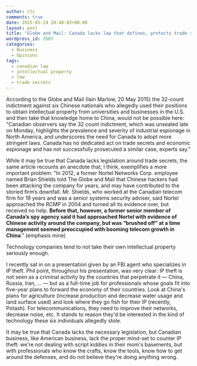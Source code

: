 ```yaml
---
author: rlc
comments: true
date: 2015-05-24 20:48:03+00:00
layout: post
title: "Globe and Mail: Canada lacks law that defines, protects trade secrets"
wordpress_id: 3507
categories:
  - Business
  - Opinions
tags:
  - canadian law
  - intellectual property
  - law
  - trade secrets
---
```


According to the Globe and Mail (Iain Marlow, 20 May 2015) the 32-count indictment against six Chinese nationals who allegedly used their positions to obtain intellectual property from universities and businesses in the U.S. and then take that knowledge home to China, would not be possible here: "Canadian observers say the 32 count indictment, which was unsealed late on Monday, highlights the prevalence and severity of industrial espionage in North America, and underscores the need for Canada to adopt more stringent laws. Canada has no dedicated act on trade secrets and economic espionage and has not successfully prosecuted a similar case, experts say."

<!--more-->

While it may be true that Canada lacks legislation around trade secrets, the same article recounts an anecdote that, I think, exemplifies a more important problem: "In 2012, a former Nortel Networks Corp. employee named Brian Shields told The Globe and Mail that Chinese hackers had been attacking the company for years, and may have contributed to the storied firm’s downfall. Mr. Shields, who worked at the Canadian telecom firm for 19 years and was a senior systems security adviser, said Nortel approached the RCMP in 2004 and turned all its evidence over, but received no help. **Before that, however, a former senior member of Canada’s spy agency said it had approached Nortel with evidence of Chinese activity around the company, but was “brushed off” at a time management seemed preoccupied with booming telecom growth in China**." (emphasis mine)

Technology companies tend to not take their own intellectual property seriously enough.

I recently sat in on a presentation given by an FBI agent who specializes in IP theft. Phil point, throughout his presentation, was very clear: IP theft is not seen as a criminal activity by the countries that perpetrate it — China, Russia, Iran, ... — but as a full-time job for professionals whose goals fit into five-year plans to forward the economy of their countries. Look at China's plans for agriculture (increase production and decrease water usage and land surface used) and look where they go fish for their IP (recently, Potash). For telecommunications, they need to improve their networks, decrease noise, etc. It stands to reason they'd be interested in the kind of technology these six individuals allegedly stole.

It may be true that Canada lacks the necessary legislation, but Canadian business, like American business, lack the proper mind-set to counter IP theft: we're not dealing with script kiddies in their mom's basements, but with professionals who know the crafts, know the tools, know how to get around the defenses, and do not believe they're doing anything wrong.
